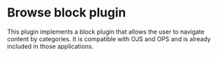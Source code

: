 # Browse block plugin
This plugin implements a block plugin that allows the user to navigate content by categories.
It is compatible with OJS and OPS and is already included in those applications.

